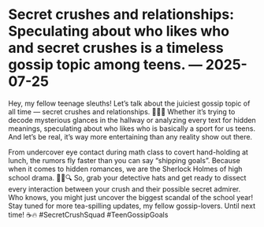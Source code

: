 # Secret crushes and relationships: Speculating about who likes who and secret crushes is a timeless gossip topic among teens. — 2025-07-25

Hey, my fellow teenage sleuths! Let’s talk about the juiciest gossip topic of all time — secret crushes and relationships. 🕵️‍♀️💕 Whether it’s trying to decode mysterious glances in the hallway or analyzing every text for hidden meanings, speculating about who likes who is basically a sport for us teens. And let’s be real, it’s way more entertaining than any reality show out there. 

From undercover eye contact during math class to covert hand-holding at lunch, the rumors fly faster than you can say “shipping goals”. Because when it comes to hidden romances, we are the Sherlock Holmes of high school drama. 🕵️‍♂️🔍 So, grab your detective hats and get ready to dissect every interaction between your crush and their possible secret admirer. Who knows, you might just uncover the biggest scandal of the school year! Stay tuned for more tea-spilling updates, my fellow gossip-lovers. Until next time! ☕️🔥 #SecretCrushSquad #TeenGossipGoals